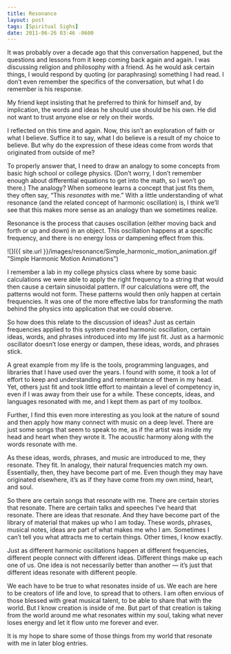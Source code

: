 ```yaml
---
title: Resonance
layout: post
tags: [Spiritual Sighs]
date: 2011-06-26 03:46 -0600
---
```


It was probably over a decade ago that this conversation happened, but the questions and lessons from it keep coming back again and again. I was discussing religion and philosophy with a friend. As he would ask certain things, I would respond by quoting (or paraphrasing) something I had read. I don’t even remember the specifics of the conversation, but what I do remember is his response.

My friend kept insisting that he preferred to think for himself and, by implication, the words and ideas he should use should be his own. He did not want to trust anyone else or rely on their words.

I reflected on this time and again. Now, this isn’t an exploration of faith or what I believe. Suffice it to say, what I do believe is a result of my choice to believe. But why do the expression of these ideas come from words that originated from outside of me?

To properly answer that, I need to draw an analogy to some concepts from basic high school or college physics. (Don’t worry, I don’t remember enough about differential equations to get into the math, so I won’t go there.) The analogy? When someone learns a concept that just fits them, they often say, “This *resonates* with me.” With a little understanding of what resonance (and the related concept of harmonic oscillation) is, I think we’ll see that this makes more sense as an analogy than we sometimes realize.

Resonance is the process that causes oscillation (either moving back and forth or up and down) in an object. This oscillation happens at a specific frequency, and there is no energy loss or dampening effect from this.

![]({{ site.url }}/images/resonance/Simple_harmonic_motion_animation.gif "Simple Harmonic Motion Animations")

I remember a lab in my college physics class where by some basic calculations we were able to apply the right frequency to a string that would then cause a certain sinusoidal pattern. If our calculations were off, the patterns would not form. These patterns would then only happen at certain frequencies. It was one of the more effective labs for transforming the math behind the physics into application that we could observe.

So how does this relate to the discussion of ideas? Just as certain frequencies applied to this system created harmonic oscillation, certain ideas, words, and phrases introduced into my life just fit. Just as a harmonic oscillator doesn’t lose energy or dampen, these ideas, words, and phrases stick.

A great example from my life is the tools, programming languages, and libraries that I have used over the years.  I found with some, it took a lot of effort to keep and understanding and remembrance of them in my head.  Yet, others just fit and took little effort to maintain a level of competency in, even if I was away from their use for a while.  These concepts, ideas, and languages resonated with me, and I kept them as part of my toolbox.

Further, I find this even more interesting as you look at the nature of sound and then apply how many connect with music on a deep level. There are just some songs that seem to speak to me, as if the artist was inside my head and heart when they wrote it. The acoustic harmony along with the words resonate with me.

As these ideas, words, phrases, and music are introduced to me, they resonate. They fit. In analogy, their natural frequencies match my own. Essentially, then, they have become part of me. Even though they may have originated elsewhere, it’s as if they have come from my own mind, heart, and soul.

So there are certain songs that resonate with me. There are certain stories that resonate. There are certain talks and speeches I’ve heard that resonate. There are ideas that resonate. And they have become part of the library of material that makes up who I am today. These words, phrases, musical notes, ideas are part of what makes me who I am. Sometimes I can’t tell you what attracts me to certain things. Other times, I know exactly.

Just as different harmonic oscillations happen at different frequencies, different people connect with different ideas. Different things make up each one of us. One idea is not necessarily better than another — it’s just that different ideas resonate with different people.

We each have to be true to what resonates inside of us. We each are here to be creators of life and love, to spread that to others. I am often envious of those blessed with great musical talent, to be able to share that with the world. But I know creation is inside of me. But part of that creation is taking from the world around me what resonates within my soul, taking what never loses energy and let it flow unto me forever and ever.

It is my hope to share some of those things from my world that resonate with me in later blog entries.
